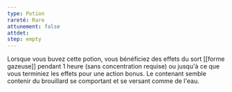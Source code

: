 ```yaml
---
type: Potion
rareté: Rare
attunement: false
attdet:
step: empty
---
```

Lorsque vous buvez cette potion, vous bénéficiez des effets du sort [[forme gazeuse]] pendant 1 heure (sans concentration requise) ou jusqu'à ce que vous terminiez les effets pour une action bonus. Le contenant semble contenir du brouillard se comportant et se versant comme de l'eau.
